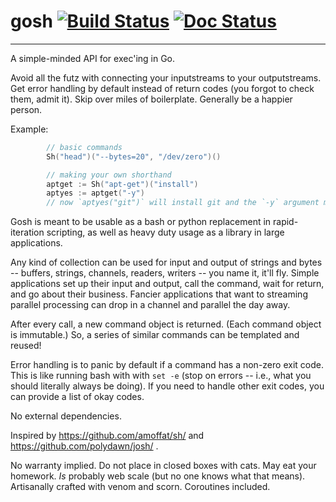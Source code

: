 # gosh [![Build Status](https://travis-ci.org/polydawn/gosh.svg)](https://travis-ci.org/polydawn/gosh) [![Doc Status](https://godoc.org/github.com/polydawn/gosh?status.png)](https://godoc.org/github.com/polydawn/gosh)

---

A simple-minded API for exec'ing in Go.

Avoid all the futz with connecting your inputstreams to your outputstreams.
Get error handling by default instead of return codes (you forgot to check them, admit it).
Skip over miles of boilerplate.
Generally be a happier person.

Example:


```go
        // basic commands
        Sh("head")("--bytes=20", "/dev/zero")()

        // making your own shorthand
        aptget := Sh("apt-get")("install")
        aptyes := aptget("-y")
        // now `aptyes("git")` will install git and the `-y` argument means it will proceed automatically
```

Gosh is meant to be usable as a bash or python replacement in rapid-iteration scripting, as well as heavy duty usage as a library in large applications.

Any kind of collection can be used for input and output of strings and bytes -- buffers, strings, channels, readers, writers -- you name it, it'll fly.
Simple applications set up their input and output, call the command, wait for return, and go about their business.
Fancier applications that want to streaming parallel processing can drop in a channel and parallel the day away.

After every call, a new command object is returned.
(Each command object is immutable.)
So, a series of similar commands can be templated and reused!

Error handling is to panic by default if a command has a non-zero exit code.
This is like running bash with with `set -e` (stop on errors -- i.e., what you should literally always be doing).
If you need to handle other exit codes, you can provide a list of okay codes.

No external dependencies.

Inspired by https://github.com/amoffat/sh/ and https://github.com/polydawn/josh/ .

No warranty implied.  Do not place in closed boxes with cats.  May eat your homework.  *Is* probably web scale (but no one knows what that means).  Artisanally crafted with venom and scorn.  Coroutines included.


